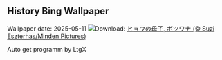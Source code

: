 ## History Bing Wallpaper
Wallpaper date: 2025-05-11
![](https://www.bing.com/th?id=OHR.LeopardMother_JA-JP1562347472_UHD.jpg&w=1000)Download: [ヒョウの母子, ボツワナ (© Suzi Eszterhas/Minden Pictures)](https://www.bing.com/th?id=OHR.LeopardMother_JA-JP1562347472_UHD.jpg)

Auto get programm by LtgX
